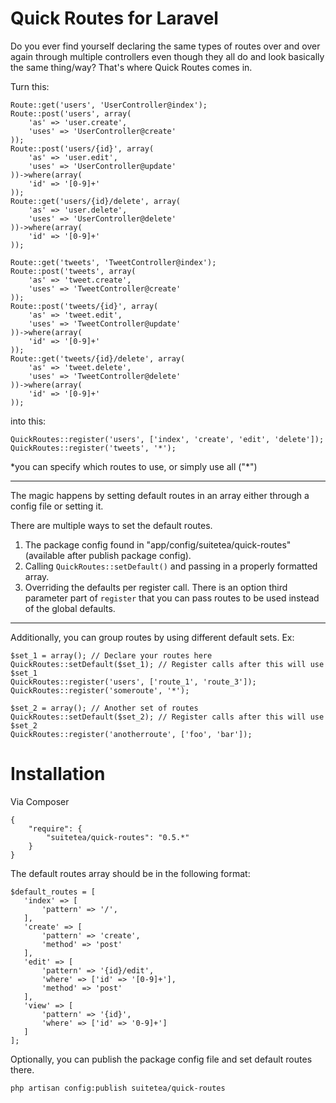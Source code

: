 # Quick Routes for Laravel

Do you ever find yourself declaring the same types of routes over and over again through multiple controllers even though they all do and look basically the same thing/way? That's where Quick Routes comes in. 

Turn this:

```
Route::get('users', 'UserController@index');
Route::post('users', array(
    'as' => 'user.create',
    'uses' => 'UserController@create'
));
Route::post('users/{id}', array(
    'as' => 'user.edit',
    'uses' => 'UserController@update'
))->where(array(
    'id' => '[0-9]+'
));
Route::get('users/{id}/delete', array(
    'as' => 'user.delete',
    'uses' => 'UserController@delete'
))->where(array(
    'id' => '[0-9]+'
));

Route::get('tweets', 'TweetController@index');
Route::post('tweets', array(
    'as' => 'tweet.create',
    'uses' => 'TweetController@create'
));
Route::post('tweets/{id}', array(
    'as' => 'tweet.edit',
    'uses' => 'TweetController@update'
))->where(array(
    'id' => '[0-9]+'
));
Route::get('tweets/{id}/delete', array(
    'as' => 'tweet.delete',
    'uses' => 'TweetController@delete'
))->where(array(
    'id' => '[0-9]+'
));
```

into this:

```
QuickRoutes::register('users', ['index', 'create', 'edit', 'delete']);
QuickRoutes::register('tweets', '*');
```
&#42;you can specify which routes to use, or simply use all ("&#42;")

---

The magic happens by setting default routes in an array either through a config file or setting it.

There are multiple ways to set the default routes.

1) The package config found in "app/config/suitetea/quick-routes" (available after publish package config).
2) Calling `QuickRoutes::setDefault()` and passing in a properly formatted array.
3) Overriding the defaults per register call. There is an option third parameter part of `register` that you can pass routes to be used instead of the global defaults.

---

Additionally, you can group routes by using different default sets. Ex:

```
$set_1 = array(); // Declare your routes here
QuickRoutes::setDefault($set_1); // Register calls after this will use $set_1
QuickRoutes::register('users', ['route_1', 'route_3']);
QuickRoutes::register('someroute', '*');

$set_2 = array(); // Another set of routes
QuickRoutes::setDefault($set_2); // Register calls after this will use $set_2
QuickRoutes::register('anotherroute', ['foo', 'bar']);
```

# Installation

Via Composer

```
{
    "require": {
        "suitetea/quick-routes": "0.5.*"
    }
}
```

The default routes array should be in the following format:

```
$default_routes = [
   'index' => [
       'pattern' => '/',
   ],
   'create' => [
       'pattern' => 'create',
       'method' => 'post'
   ],
   'edit' => [
       'pattern' => '{id}/edit',
       'where' => ['id' => '[0-9]+'],
       'method' => 'post'
   ],
   'view' => [
       'pattern' => '{id}',
       'where' => ['id' => '0-9]+']
   ]
];
```

Optionally, you can publish the package config file and set default routes there.

```
php artisan config:publish suitetea/quick-routes
```